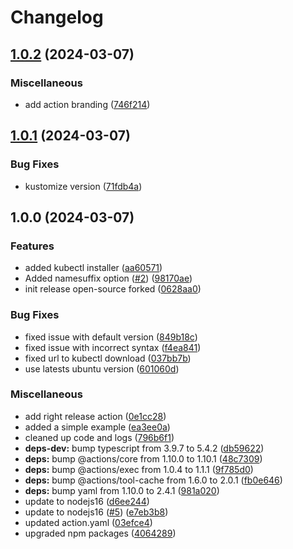 # Changelog

## [1.0.2](https://github.com/coquer/deploy-with-kustomize/compare/v1.0.1...v1.0.2) (2024-03-07)


### Miscellaneous

* add action branding ([746f214](https://github.com/coquer/deploy-with-kustomize/commit/746f2146f11233acec61be959a63d3b8476720d9))

## [1.0.1](https://github.com/coquer/deploy-with-kustomize/compare/v1.0.0...v1.0.1) (2024-03-07)


### Bug Fixes

* kustomize version ([71fdb4a](https://github.com/coquer/deploy-with-kustomize/commit/71fdb4a3aa8be52d5564bb87f60105018e223a55))

## 1.0.0 (2024-03-07)


### Features

* added kubectl installer ([aa60571](https://github.com/coquer/deploy-with-kustomize/commit/aa60571bd190ad2ba2c3075da6be716854a27e30))
* Added namesuffix option ([#2](https://github.com/coquer/deploy-with-kustomize/issues/2)) ([98170ae](https://github.com/coquer/deploy-with-kustomize/commit/98170aed4f02da09bded3d86b428f034b32958d3))
* init release open-source forked ([0628aa0](https://github.com/coquer/deploy-with-kustomize/commit/0628aa075a27bf2594bfa7798b96df6e985cc9fa))


### Bug Fixes

* fixed issue with default version ([849b18c](https://github.com/coquer/deploy-with-kustomize/commit/849b18cde5216d1f728a05fef20420e32e2fc7e7))
* fixed issue with incorrect syntax ([f4ea841](https://github.com/coquer/deploy-with-kustomize/commit/f4ea841385c0fc83fb4d9b74965440d6f49cdb49))
* fixed url to kubectl download ([037bb7b](https://github.com/coquer/deploy-with-kustomize/commit/037bb7bd75764c862fb3eef0294dae10b3e209c6))
* use latests ubuntu version ([601060d](https://github.com/coquer/deploy-with-kustomize/commit/601060d40e06341cba46e85a754e5607d18820ce))


### Miscellaneous

* add right release action ([0e1cc28](https://github.com/coquer/deploy-with-kustomize/commit/0e1cc28e5953b15c521b5ddef71315c9ade3f325))
* added a simple example ([ea3ee0a](https://github.com/coquer/deploy-with-kustomize/commit/ea3ee0a27f9e5c7d0abe5a82384310ca84b726f8))
* cleaned up code and logs ([796b6f1](https://github.com/coquer/deploy-with-kustomize/commit/796b6f1087154ec5b9f2ea9149ba9e4abc2d9d59))
* **deps-dev:** bump typescript from 3.9.7 to 5.4.2 ([db59622](https://github.com/coquer/deploy-with-kustomize/commit/db596220656fc246dc9c6c6bf7069c634095e0a9))
* **deps:** bump @actions/core from 1.10.0 to 1.10.1 ([48c7309](https://github.com/coquer/deploy-with-kustomize/commit/48c7309f6efb51439dc0ce47420908817075daf3))
* **deps:** bump @actions/exec from 1.0.4 to 1.1.1 ([9f785d0](https://github.com/coquer/deploy-with-kustomize/commit/9f785d0b9bd42b7ebf6b7927d5b3487073dbc2fe))
* **deps:** bump @actions/tool-cache from 1.6.0 to 2.0.1 ([fb0e646](https://github.com/coquer/deploy-with-kustomize/commit/fb0e646e7ae625350260b436dac835e065567113))
* **deps:** bump yaml from 1.10.0 to 2.4.1 ([981a020](https://github.com/coquer/deploy-with-kustomize/commit/981a0205619200d2f7f9ad71581e0d7147c8eda9))
* update to nodejs16 ([d6ee244](https://github.com/coquer/deploy-with-kustomize/commit/d6ee2443cffe7a42b13d95ad5a53dd2b977d9ebc))
* update to nodejs16 ([#5](https://github.com/coquer/deploy-with-kustomize/issues/5)) ([e7eb3b8](https://github.com/coquer/deploy-with-kustomize/commit/e7eb3b8887a5bab549dd2a95600cfceab912db3f))
* updated action.yaml ([03efce4](https://github.com/coquer/deploy-with-kustomize/commit/03efce43e02d4fcb60e648b7f52e78f10f9ee2a6))
* upgraded npm packages ([4064289](https://github.com/coquer/deploy-with-kustomize/commit/40642896fa5b2a612c0ad760aa396e595b34f0a8))
